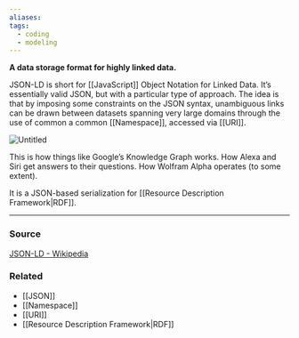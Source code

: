 ```yaml
---
aliases: 
tags:
  - coding
  - modeling
---
```

**A data storage format for highly linked data.**

JSON-LD is short for [[JavaScript]] Object Notation for Linked Data. It’s essentially valid JSON, but with a particular type of approach. The idea is that by imposing some constraints on the JSON syntax, unambiguous links can be drawn between datasets spanning very large domains through the use of common a common [[Namespace]], accessed via [[URI]].

![Untitled](Untitled%2045.png)

This is how things like Google’s Knowledge Graph works. How Alexa and Siri get answers to their questions. How Wolfram Alpha operates (to some extent).

It is a JSON-based serialization for [[Resource Description Framework|RDF]].

---

### Source

[JSON-LD - Wikipedia](https://en.wikipedia.org/wiki/JSON-LD)

### Related
- [[JSON]] 
- [[Namespace]] 
- [[URI]]
- [[Resource Description Framework|RDF]]